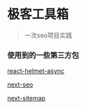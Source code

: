 # 极客工具箱

> 一次seo项目实践


### 使用到的一些第三方包

[react-helmet-async](https://www.npmjs.com/package/react-helmet-async)

[next-seo](https://www.npmjs.com/package/next-seo)

[next-sitemap](https://www.npmjs.com/package/next-sitemap)